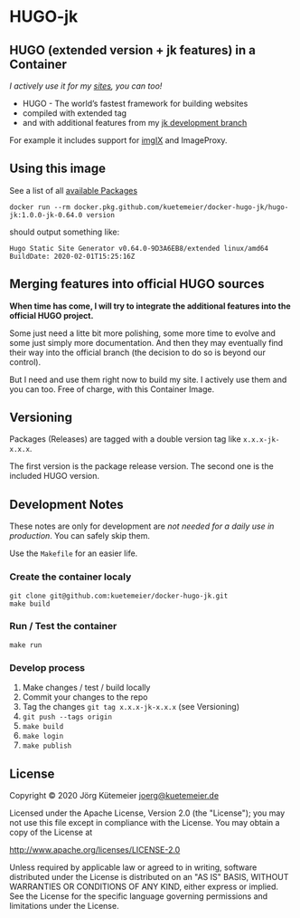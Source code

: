 # HUGO-jk

## HUGO (extended version + jk features) in a Container

*I actively use it for my [sites](https://kuetemeier.de), you can too!*

- HUGO - The world’s fastest framework for building websites
- compiled with extended tag
- and with additional features from my [jk development branch](https://github.com/kuetemeier/hugo/tree/jk)

For example it includes support for [imgIX](https://www.imgix.com/) and ImageProxy.

## Using this image

See a list of all [available Packages](https://github.com/kuetemeier/docker-hugo-jk/packages)

```shell
docker run --rm docker.pkg.github.com/kuetemeier/docker-hugo-jk/hugo-jk:1.0.0-jk-0.64.0 version
```

should output something like:

```text
Hugo Static Site Generator v0.64.0-9D3A6EB8/extended linux/amd64 BuildDate: 2020-02-01T15:25:16Z
```

## Merging features into official HUGO sources

**When time has come, I will try to integrate the additional features into the official HUGO project.**

Some just need a litte bit more polishing, some more time to evolve and some just simply more documentation. And then they may eventually find their way into the official branch (the decision to do so is beyond our control).

But I need and use them right now to build my site. I actively use them and you can too. Free of charge, with this Container Image.

## Versioning

Packages (Releases) are tagged with a double version tag like `x.x.x-jk-x.x.x`.

The first version is the package release version. The second one is the included HUGO version.

## Development Notes

These notes are only for development are *not needed for a daily use in production*. You can safely skip them.

Use the `Makefile` for an easier life.

### Create the container localy

```shell
git clone git@github.com:kuetemeier/docker-hugo-jk.git
make build
```

### Run / Test the container

```shell
make run
```

### Develop process

1. Make changes / test / build locally
2. Commit your changes to the repo
3. Tag the changes `git tag x.x.x-jk-x.x.x` (see Versioning)
4. `git push --tags origin`
5. `make build`
6. `make login`
7. `make publish`

## License

Copyright © 2020 Jörg Kütemeier <joerg@kuetemeier.de>

Licensed under the Apache License, Version 2.0 (the "License");
you may not use this file except in compliance with the License.
You may obtain a copy of the License at

  <http://www.apache.org/licenses/LICENSE-2.0>

Unless required by applicable law or agreed to in writing, software
distributed under the License is distributed on an "AS IS" BASIS,
WITHOUT WARRANTIES OR CONDITIONS OF ANY KIND, either express or implied.
See the License for the specific language governing permissions and
limitations under the License.
